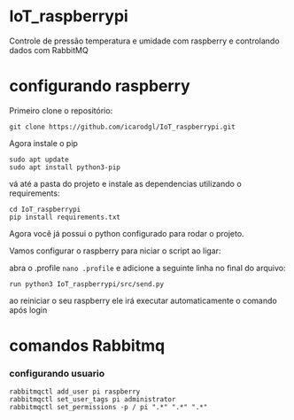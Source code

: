 ﻿# IoT_raspberrypi
Controle de pressão temperatura e umidade com raspberry e controlando dados com RabbitMQ



# configurando raspberry
Primeiro clone o repositório:
```shell
git clone https://github.com/icarodgl/IoT_raspberrypi.git
```
Agora instale o pip
```shell
sudo apt update
sudo apt install python3-pip
```

vá até a pasta do projeto e instale as dependencias utilizando o requirements:
```shell
cd IoT_raspberrypi
pip install requirements.txt
```
Agora você já possui o python configurado para rodar o projeto.

Vamos configurar o raspberry para niciar o script ao ligar:

abra o .profile  `nano .profile` e adicione a seguinte linha no final do arquivo:
````shell
run python3 IoT_raspberrypi/src/send.py
````
ao reiniciar o seu raspberry ele irá executar automaticamente o comando após login


# comandos Rabbitmq

### configurando usuario
```shell
rabbitmqctl add_user pi raspberry
rabbitmqctl set_user_tags pi administrator
rabbitmqctl set_permissions -p / pi ".*" ".*" ".*"
```